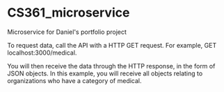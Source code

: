 # CS361_microservice
Microservice for Daniel's portfolio project

To request data, call the API with a HTTP GET request. For example, GET localhost:3000/medical.

You will then receive the data through the HTTP response, in the form of JSON objects. 
In this example, you will receive all objects relating to organizations who have a category of medical. 
